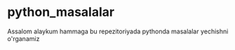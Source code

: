 # python_masalalar
Assalom alaykum hammaga bu repezitoriyada pythonda masalalar yechishni o'rganamiz
